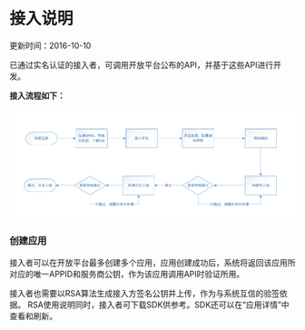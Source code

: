 # 接入说明
更新时间：2016-10-10

已通过实名认证的接入者，可调用开放平台公布的API，并基于这些API进行开发。

**接入流程如下：**

![](接入流程.png)

### 创建应用

接入者可以在开放平台最多创建多个应用，应用创建成功后，系统将返回该应用所对应的唯一APPID和服务商公钥，作为该应用调用API时验证所用。

接入者也需要以RSA算法生成接入方签名公钥并上传，作为与系统互信的验签依据。 RSA使用说明同时，接入者可下载SDK供参考。SDK还可以在“应用详情”中查看和刷新。